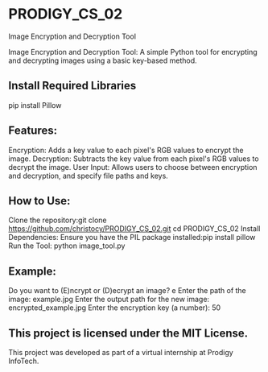 # PRODIGY_CS_02
Image Encryption and Decryption Tool

Image Encryption and Decryption Tool: A simple Python tool for encrypting and decrypting images using a basic key-based method.

## Install Required Libraries
pip install Pillow

## Features:
Encryption: Adds a key value to each pixel's RGB values to encrypt the image.
Decryption: Subtracts the key value from each pixel's RGB values to decrypt the image.
User Input: Allows users to choose between encryption and decryption, and specify file paths and keys.
## How to Use:

Clone the repository:git clone https://github.com/christocy/PRODIGY_CS_02.git
cd PRODIGY_CS_02
Install Dependencies: Ensure you have the PIL package installed:pip install pillow
Run the Tool:
python image_tool.py

## Example:
Do you want to (E)ncrypt or (D)ecrypt an image? e
Enter the path of the image: example.jpg
Enter the output path for the new image: encrypted_example.jpg
Enter the encryption key (a number): 50

## This project is licensed under the MIT License.

This project was developed as part of a virtual internship at Prodigy InfoTech.
